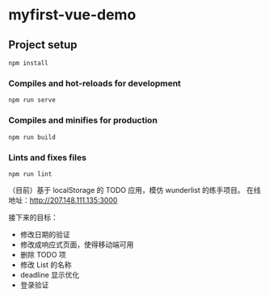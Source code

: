 # myfirst-vue-demo

## Project setup
```
npm install
```

### Compiles and hot-reloads for development
```
npm run serve
```

### Compiles and minifies for production
```
npm run build
```

### Lints and fixes files
```
npm run lint
```
（目前）基于 localStorage 的 TODO 应用，模仿 wunderlist 的练手项目。
在线地址：http://207.148.111.135:3000

接下来的目标：
 - 修改日期的验证
 - 修改成响应式页面，使得移动端可用
 - 删除 TODO 项
 - 修改 List 的名称
 - deadline 显示优化
 - 登录验证